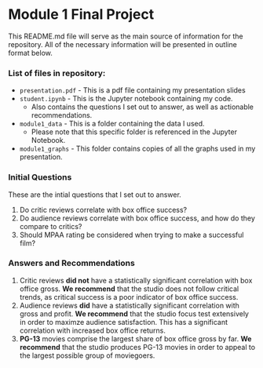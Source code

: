 # Module 1 Final Project

This README.md file will serve as the main source of information for the repository.  All of the necessary information will be presented in outline format below.

### List of files in repository:

* `presentation.pdf` \- This is a pdf file containing my presentation slides
* `student.ipynb` \- This is the Jupyter notebook containing my code.  
    * Also contains the questions I set out to answer, as well as actionable recommendations.
* `module1_data` \- This is a folder containing the data I used.
    * Please note that this specific folder is referenced in the Jupyter Notebook.
* `module1_graphs` \- This folder contains copies of all the graphs used in my presentation.

### Initial Questions

These are the intial questions that I set out to answer.
1. Do critic reviews correlate with box office success?
2. Do audience reviews correlate with box office success, and how do they compare to critics?
3. Should MPAA rating be considered when trying to make a successful film?

### Answers and Recommendations

1. Critic reviews **did not** have a statistically significant correlation with box office gross.  **We recommend** that the studio does not follow critical trends, as critical success is a poor indicator of box office success.
2. Audience reviews **did** have a statistically significant correlation with gross and profit.  **We recommend** that the studio focus test extensively in order to maximze audience satisfaction.  This has a significant correlation with increased box office returns.
3. **PG-13** movies comprise the largest share of box office gross by far.  **We recommend** that the studio produces PG-13 movies in order to appeal to the largest possible group of moviegoers.